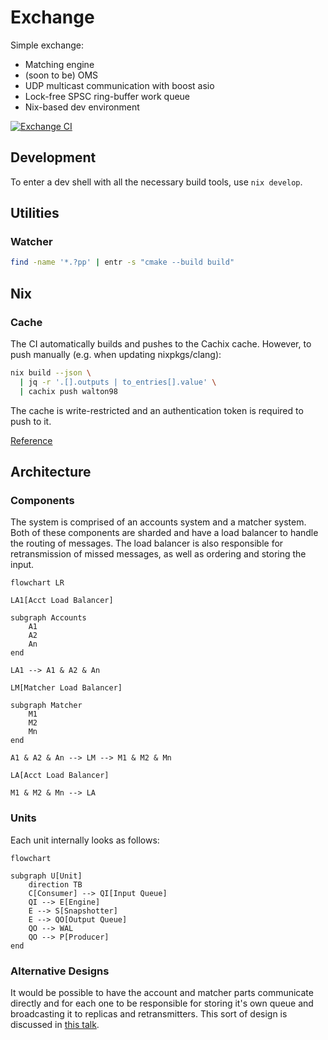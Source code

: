 # Exchange

Simple exchange:

- Matching engine
- (soon to be) OMS
- UDP multicast communication with boost asio
- Lock-free SPSC ring-buffer work queue
- Nix-based dev environment

[![Exchange CI](https://github.com/walton98/exchange/actions/workflows/main.yml/badge.svg)](https://github.com/walton98/exchange/actions/workflows/main.yml)

## Development

To enter a dev shell with all the necessary build tools, use `nix develop`.

## Utilities

### Watcher

```bash
find -name '*.?pp' | entr -s "cmake --build build"
```

## Nix

### Cache

The CI automatically builds and pushes to the Cachix cache.
However, to push manually (e.g. when updating nixpkgs/clang):

```bash
nix build --json \
  | jq -r '.[].outputs | to_entries[].value' \
  | cachix push walton98
```

The cache is write-restricted and an authentication token is required
to push to it.

[Reference](https://docs.cachix.org/pushing)

## Architecture

### Components

The system is comprised of an accounts system and a matcher system.
Both of these components are sharded and have a load balancer to handle
the routing of messages. The load balancer is also responsible for
retransmission of missed messages, as well as ordering and storing the
input.

```mermaid
flowchart LR

LA1[Acct Load Balancer]

subgraph Accounts
    A1
    A2
    An
end

LA1 --> A1 & A2 & An

LM[Matcher Load Balancer]

subgraph Matcher
    M1
    M2
    Mn
end

A1 & A2 & An --> LM --> M1 & M2 & Mn

LA[Acct Load Balancer]

M1 & M2 & Mn --> LA
```

### Units

Each unit internally looks as follows:

```mermaid
flowchart

subgraph U[Unit]
    direction TB
    C[Consumer] --> QI[Input Queue]
    QI --> E[Engine]
    E --> S[Snapshotter]
    E --> QO[Output Queue]
    QO --> WAL
    QO --> P[Producer]
end
```

### Alternative Designs

It would be possible to have the account and matcher parts communicate
directly and for each one to be responsible for storing it's own queue
and broadcasting it to replicas and retransmitters. This sort of design
is discussed in [this talk](https://www.janestreet.com/tech-talks/building-an-exchange/).
